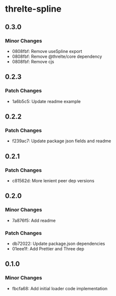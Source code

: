 # threlte-spline

## 0.3.0

### Minor Changes

- 0808fbf: Remove useSpline export
- 0808fbf: Remove @threlte/core dependency
- 0808fbf: Remove cjs

## 0.2.3

### Patch Changes

- 1a6b5c5: Update readme example

## 0.2.2

### Patch Changes

- f239ac7: Update package json fields and readme

## 0.2.1

### Patch Changes

- c81562d: More lenient peer dep versions

## 0.2.0

### Minor Changes

- 7a876f5: Add readme

### Patch Changes

- db72022: Update package.json dependencies
- 01eee1f: Add Prettier and Three dep

## 0.1.0

### Minor Changes

- fbcfa68: Add initial loader code implementation
